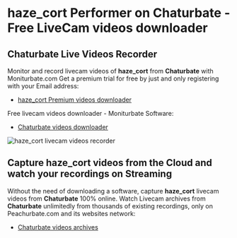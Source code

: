 # haze_cort Performer on Chaturbate - Free LiveCam videos downloader

## Chaturbate Live Videos Recorder

Monitor and record livecam videos of **haze_cort** from **Chaturbate** with Moniturbate.com
Get a premium trial for free by just and only registering with your Email address:
* [haze_cort Premium videos downloader](https://moniturbate.com/request-demo-licence-key.html)

Free livecam videos downloader - Moniturbate Software:
* [Chaturbate videos downloader](https://moniturbate.com/moniturbate-download-software.html)

![haze_cort livecam videos recorder](https://peachurnet.com/templates/moniturbate-software.png)


## Capture haze_cort videos from the Cloud and watch your recordings on Streaming

Without the need of downloading a software, capture **haze_cort** livecam videos from **Chaturbate** 100% online.
Watch Livecam archives from **Chaturbate** unlimitedly from thousands of existing recordings, only on Peachurbate.com and its websites network:
* [Chaturbate videos archives](https://peachurnet.com/)